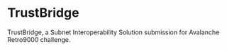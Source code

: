 # TrustBridge
TrustBridge, a Subnet Interoperability Solution submission for  Avalanche Retro9000 challenge.
